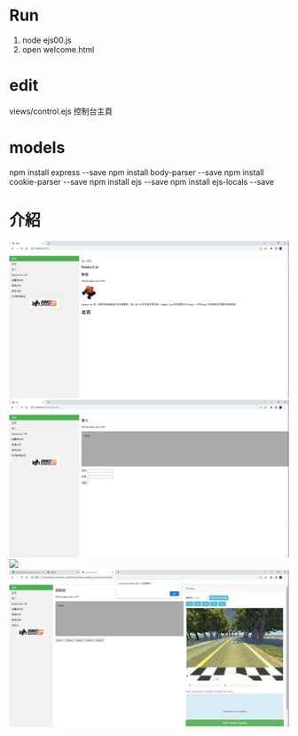 # Run
1. node ejs00.js
2. open welcome.html

# edit
views/control.ejs 控制台主頁

# models
npm install express --save
npm install body-parser --save
npm install cookie-parser --save
npm install ejs --save
npm install ejs-locals --save
 
# 介紹
![](figure/index.png)
![](figure/login.png)
![](figure/register.png)
![](figure/controll.jpg)
